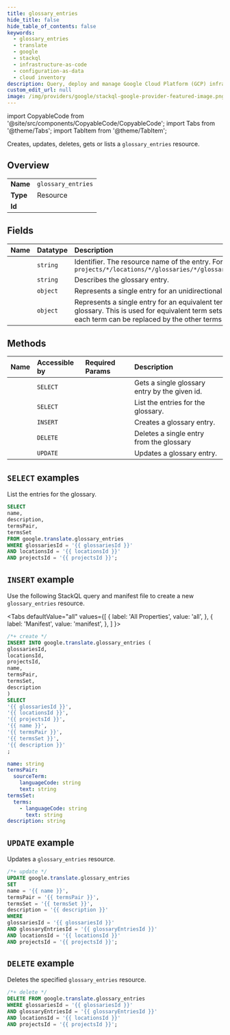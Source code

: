 ```yaml
---
title: glossary_entries
hide_title: false
hide_table_of_contents: false
keywords:
  - glossary_entries
  - translate
  - google
  - stackql
  - infrastructure-as-code
  - configuration-as-data
  - cloud inventory
description: Query, deploy and manage Google Cloud Platform (GCP) infrastructure and resources using SQL
custom_edit_url: null
image: /img/providers/google/stackql-google-provider-featured-image.png
---
```


import CopyableCode from '@site/src/components/CopyableCode/CopyableCode';
import Tabs from '@theme/Tabs';
import TabItem from '@theme/TabItem';

Creates, updates, deletes, gets or lists a <code>glossary_entries</code> resource.

## Overview
<table><tbody>
<tr><td><b>Name</b></td><td><code>glossary_entries</code></td></tr>
<tr><td><b>Type</b></td><td>Resource</td></tr>
<tr><td><b>Id</b></td><td><CopyableCode code="google.translate.glossary_entries" /></td></tr>
</tbody></table>

## Fields
| Name | Datatype | Description |
|:-----|:---------|:------------|
| <CopyableCode code="name" /> | `string` | Identifier. The resource name of the entry. Format: `projects/*/locations/*/glossaries/*/glossaryEntries/*` |
| <CopyableCode code="description" /> | `string` | Describes the glossary entry. |
| <CopyableCode code="termsPair" /> | `object` | Represents a single entry for an unidirectional glossary. |
| <CopyableCode code="termsSet" /> | `object` | Represents a single entry for an equivalent term set glossary. This is used for equivalent term sets where each term can be replaced by the other terms in the set. |

## Methods
| Name | Accessible by | Required Params | Description |
|:-----|:--------------|:----------------|:------------|
| <CopyableCode code="projects_locations_glossaries_glossary_entries_get" /> | `SELECT` | <CopyableCode code="glossariesId, glossaryEntriesId, locationsId, projectsId" /> | Gets a single glossary entry by the given id. |
| <CopyableCode code="projects_locations_glossaries_glossary_entries_list" /> | `SELECT` | <CopyableCode code="glossariesId, locationsId, projectsId" /> | List the entries for the glossary. |
| <CopyableCode code="projects_locations_glossaries_glossary_entries_create" /> | `INSERT` | <CopyableCode code="glossariesId, locationsId, projectsId" /> | Creates a glossary entry. |
| <CopyableCode code="projects_locations_glossaries_glossary_entries_delete" /> | `DELETE` | <CopyableCode code="glossariesId, glossaryEntriesId, locationsId, projectsId" /> | Deletes a single entry from the glossary |
| <CopyableCode code="projects_locations_glossaries_glossary_entries_patch" /> | `UPDATE` | <CopyableCode code="glossariesId, glossaryEntriesId, locationsId, projectsId" /> | Updates a glossary entry. |

## `SELECT` examples

List the entries for the glossary.

```sql
SELECT
name,
description,
termsPair,
termsSet
FROM google.translate.glossary_entries
WHERE glossariesId = '{{ glossariesId }}'
AND locationsId = '{{ locationsId }}'
AND projectsId = '{{ projectsId }}'; 
```

## `INSERT` example

Use the following StackQL query and manifest file to create a new <code>glossary_entries</code> resource.

<Tabs
    defaultValue="all"
    values={[
        { label: 'All Properties', value: 'all', },
        { label: 'Manifest', value: 'manifest', },
    ]
}>
<TabItem value="all">

```sql
/*+ create */
INSERT INTO google.translate.glossary_entries (
glossariesId,
locationsId,
projectsId,
name,
termsPair,
termsSet,
description
)
SELECT 
'{{ glossariesId }}',
'{{ locationsId }}',
'{{ projectsId }}',
'{{ name }}',
'{{ termsPair }}',
'{{ termsSet }}',
'{{ description }}'
;
```
</TabItem>
<TabItem value="manifest">

```yaml
name: string
termsPair:
  sourceTerm:
    languageCode: string
    text: string
termsSet:
  terms:
    - languageCode: string
      text: string
description: string

```
</TabItem>
</Tabs>

## `UPDATE` example

Updates a <code>glossary_entries</code> resource.

```sql
/*+ update */
UPDATE google.translate.glossary_entries
SET 
name = '{{ name }}',
termsPair = '{{ termsPair }}',
termsSet = '{{ termsSet }}',
description = '{{ description }}'
WHERE 
glossariesId = '{{ glossariesId }}'
AND glossaryEntriesId = '{{ glossaryEntriesId }}'
AND locationsId = '{{ locationsId }}'
AND projectsId = '{{ projectsId }}';
```

## `DELETE` example

Deletes the specified <code>glossary_entries</code> resource.

```sql
/*+ delete */
DELETE FROM google.translate.glossary_entries
WHERE glossariesId = '{{ glossariesId }}'
AND glossaryEntriesId = '{{ glossaryEntriesId }}'
AND locationsId = '{{ locationsId }}'
AND projectsId = '{{ projectsId }}';
```
